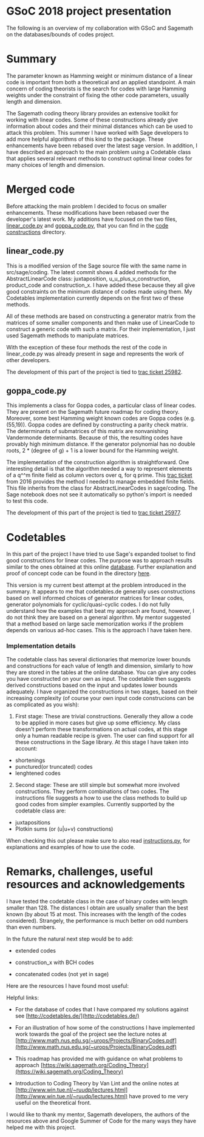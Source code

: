 # GSoC 2018 project presentation
The following is an overview of my collaboration with GSoC and Sagemath on the databases/bounds of codes project.

# Summary
The parameter known as Hamming weight or minimum distance of a linear code is important from both a theoretical and an applied standpoint. A main concern of coding theorists is the search for codes with large Hamming weights under the constraint of fixing the other code parameters, usually length and dimension.

The Sagemath coding theory library provides an extensive toolkit for working with linear codes. Some of these constructions already give information about codes and their minimal distances which can be used to attack this problem. This summer I have worked with Sage developers to add more helpful algorithms of this kind to the package. These enhancements have been rebased over the latest sage version. In addition, I have described an approach to the main problem using a Codetable class that applies several relevant methods to construct optimal linear codes for many choices of length and dimension.


# Merged code
Before attacking the main problem I decided to focus on smaller enhancements. These modifications have been rebased over the developer's latest work. My additions have focused on the two files, [linear_code.py](https://github.com/filipion/optimal-linear-codes/blob/master/code_constructions/linear_code.py) and [goppa_code.py](https://github.com/filipion/optimal-linear-codes/blob/master/code_constructions/goppa_code.py), that you can find in the [code constructions](https://github.com/filipion/Optimal-linear-codes/tree/master/code_constructions) directory.


## linear_code.py
This is a modified version of the Sage source file with the same name in src/sage/coding. The latest commit shows 4 added methods for the AbstractLinearCode class: juxtaposition, u_u_plus_v_construction, product_code and construction_x. I have added these because they all give good constraints on the minimum distance of codes made using them. My Codetables implementation currently depends on the first two of these methods. 

All of these methods are based on constructing a generator matrix from the matrices of some smaller components and then make use of LinearCode to construct a generic code with such a matrix. For their implementation, I just used Sagemath methods to manipulate matrices.

With the exception of these four methods the rest of the code in linear_code.py was already present in sage and represents the work of other developers.

The development of this part of the project is tied to [trac ticket 25982](https://trac.sagemath.org/ticket/25982).

## goppa_code.py
This implements a class for Goppa codes, a particular class of linear codes. They are present on the Sagemath future roadmap for coding theory. Moreover, some best Hamming weight known codes are Goppa codes (e.g. (55,19)). Goppa codes are defined by constructing a parity check matrix. The determinants of submatrices of this matrix are nonvanishing Vandermonde determinants. Because of this, the resulting codes have provably high minimum distance. If the generator polynomial has no double roots, 2 * (degree of g) + 1 is a lower bound for the Hamming weight.

The implementation of the construction algorithm is straightforward. One interesting detail is that the algorithm needed a way to represent elements of a q^^m finite field as column vectors over q, for q prime. This [trac ticket](https://trac.sagemath.org/ticket/20284#no1) from 2016 provides the method I needed to manage embedded finite fields. This file inherits from the class for AbstractLinearCodes in sage/coding. The Sage notebook does not see it automatically so python's import is needed to test this code.

The development of this part of the project is tied to [trac ticket 25977](https://trac.sagemath.org/ticket/25977).


# Codetables
In this part of the project I have tried to use Sage's expanded toolset to find good constructions for linear codes. The purpose was to approach results similar to the ones obtained at this online [database](www.codetables.de). Further explanation and proof of concept code can be found in the directory [here](https://github.com/filipion/Optimal-linear-codes/tree/master/codetables).

This version is my current best attempt at the problem introduced in the summary. It appears to me that codetables.de generally uses constructions based on well informed choices of generator matrices for linear codes, generator polynomials for cyclic/quasi-cyclic codes. I do not fully understand how the examples that beat my approach are found, however, I do not think they are based on a general algorithm. My mentor suggested that a method based on large sacle memorization works if the problem depends on various ad-hoc cases. This is the approach I have taken here.

### Implementation details
The codetable class has several dictionaries that memorize lower bounds and constructions for each value of length and dimension, similarly to how they are stored in the tables at the online database. You can give any codes you have constructed on your own as input. The codetable then suggests derived constructions based on the input and updates lower bounds adequately. I have organized the constructions in two stages, based on their increasing complexity (of course your own input code construcions can be as complicated as you wish):

1. First stage:
   These are trivial constructions. Generally they allow a code to be applied in more cases but give up some efficiency. My class doesn't perform these transformations on actual codes, at this stage only a human readable recipe is given. The user can find support for all these constructions in the Sage library. At this stage I have taken into account:
  * shortenings
  * punctured(or truncated) codes
  * lenghtened codes
  
2. Second stage:
   These are still simple but somewhat more involved constructions. They perform combinations of two codes. The instructions file suggests a how to use the class methods to build up good codes from simpler examples. Currently supported by the codetable class are:
  * juxtapositions
  * Plotkin sums (or (u|u+v) constructions)

When checking this out please make sure to also read [instructions.py](https://github.com/filipion/optimal-linear-codes/blob/master/codetables/instructions.py), for explanations and examples of how to use the code.

# Remarks, challenges, useful resources and acknowledgements
I have tested the codetable class in the case of binary codes with length smaller than 128. The distances I obtain are usually smaller than the best known (by about 15 at most. This increases with the length of the codes considered). Strangely, the performance is much better on odd numbers than even numbers. 


In the future the natural next step would be to add:

* extended codes

* construction_x with BCH codes

* concatenated codes (not yet in sage)


Here are the resources I have found most useful:

Helpful links:

* For the database of codes that I have compared my solutions against see [http://codetables.de/](http://codetables.de/)

* For an illustration of how some of the constructions I have implemented work towards the goal of the project see the lecture notes at [http://www.math.nus.edu.sg/~urops/Projects/BinaryCodes.pdf](http://www.math.nus.edu.sg/~urops/Projects/BinaryCodes.pdf)

* This roadmap has provided me with guidance on what problems to approach [https://wiki.sagemath.org/Coding_Theory](https://wiki.sagemath.org/Coding_Theory)

* Introduction to Coding Theory by Van Lint and the online notes at [http://www.win.tue.nl/~ruudp/lectures.html](http://www.win.tue.nl/~ruudp/lectures.html) have proved to me very useful on the theoretical front.


I would like to thank my mentor, Sagemath developers, the authors of the resources above and Google Summer of Code for the many ways they have helped me with this project.


